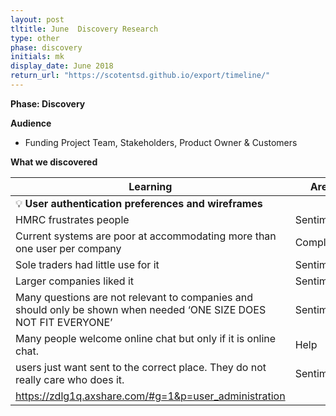 ```yaml
---
layout: post
tltitle: June  Discovery Research
type: other
phase: discovery
initials: mk
display_date: June 2018
return_url: "https://scotentsd.github.io/export/timeline/"
---
```


**Phase: Discovery**

**Audience**
- Funding Project Team, Stakeholders, Product Owner & Customers

**What we discovered**

Learning | Area
--- | ---
💡  **User authentication preferences and wireframes** |  	
  HMRC frustrates people	 | Sentiment
  Current systems are poor at accommodating more than one user per company	 | Complexity
  Sole traders had little use for it	 | Sentiment
  Larger companies liked it	 | Sentiment
  Many questions are not relevant to companies and should only be shown when needed ‘ONE SIZE DOES NOT FIT EVERYONE’	 | Sentiment
  Many people welcome online chat but only if it is online chat. 	 | Help
  users just want sent to the correct place. They do not really care who does it. 	 | Sentiment
  https://zdlg1q.axshare.com/#g=1&p=user_administration  | 

	
  
